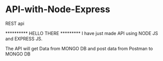 # API-with-Node-Express
REST api 


**********   HELLO THERE  *********
I have just made API using NODE JS and EXPRESS JS. 


The API will get Data from MONGO DB and post data from Postman to MONGO DB
